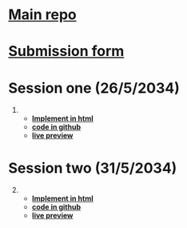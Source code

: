 # [**Main repo**](https://github.com/HOS-ELDIN/DEPI-React/)
# [**Submission form**](https://docs.google.com/forms/d/15EhrZEy379xK0QLIjXjaFdoedvmu7kPbNZ-txQSHGYM/viewform?edit_requested=true)

# Session one (26/5/2034)

1. - [**Implement in html**](https://startbootstrap.com/previews/freelancer)
   - [**code in github**](https://github.com/HOS-ELDIN/DEPI-React/tree/main/session-1-html)
   - [**live preview**](https://hos-eldin.github.io/DEPI-React/session-1-html/index.html)

# Session two (31/5/2034)

2. - [**Implement in html**](https://startbootstrap.com/previews/creative)
   - [**code in github**](https://github.com/HOS-ELDIN/DEPI-React/tree/main/session-2-html-css)
   - [**live preview**](https://hos-eldin.github.io/DEPI-React/session-2-html-css/index.html)
